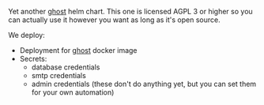 Yet another [ghost](https://ghost.org/) helm chart. This one is licensed AGPL 3 or higher so you can actually use it however you want as long as it's open source.

We deploy:

- Deployment for [ghost](https://hub.docker.com/_/ghost) docker image
- Secrets:
  - database credentials
  - smtp credentials
  - admin credentials (these don't do anything yet, but you can set them for your own automation)

